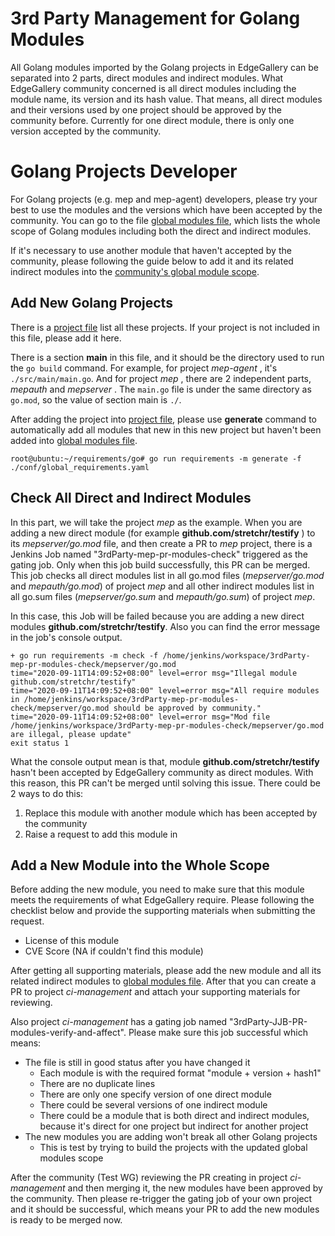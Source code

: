 # 3rd Party Management for Golang Modules

All Golang modules imported by the Golang projects in EdgeGallery can be separated into 2 parts,
direct modules and indirect modules. What EdgeGallery community concerned is all direct modules
including the module name, its version and its hash value. That means, all direct modules and
their versions used by one project should be approved by the community before.
Currently for one direct module, there is only one version accepted by the community.

# Golang Projects Developer

For Golang projects (e.g. mep and mep-agent) developers, please try your best to use the modules
and the versions which have been accepted by the community. You can go to the file
[global modules file](https://gitee.com/edgegallery/ci-management/blob/master/3rdparty-check/go/conf/global_requirements.yaml),
which lists the whole scope of Golang modules including both the direct and indirect modules.

If it's necessary to use another module that haven't accepted by the community, please following
the guide below to add it and its related indirect modules into the [community's global module scope](https://gitee.com/edgegallery/ci-management/blob/master/3rdparty-check/go/conf/global_requirements.yaml).

## Add New Golang Projects

There is a [project file](https://gitee.com/edgegallery/ci-management/blob/master/3rdparty-check/go/conf/projects.yaml)
list all these projects. If your project is not included in this file, please add it here.

There is a section  **main** in this file, and it should be the directory used to run the `go build` command.
For example, for project  _mep-agent_ , it's `./src/main/main.go`. And for project  _mep_ ,
there are 2 independent parts,  _mepauth_  and  _mepserver_ . The `main.go` file is under the same directory
as `go.mod`, so the value of section main is `./`.

After adding the project into [project file](https://gitee.com/edgegallery/ci-management/blob/master/3rdparty-check/go/conf/projects.yaml),
please use  **generate**  command to automatically
add all modules that new in this new project but haven't been added into [global modules file](https://gitee.com/edgegallery/ci-management/blob/master/3rdparty-check/go/conf/global_requirements.yaml).

```
root@ubuntu:~/requirements/go# go run requirements -m generate -f ./conf/global_requirements.yaml
```

## Check All Direct and Indirect Modules

In this part, we will take the project  _mep_  as the example. When you are adding a new direct module
(for example  **github.com/stretchr/testify** ) to its  _mepserver/go.mod_  file, and then create a PR
to  _mep_  project, there is a Jenkins Job named "3rdParty-mep-pr-modules-check" triggered as the gating
job. Only when this job build successfully, this PR can be merged. This job checks all direct modules list
in all go.mod files (_mepserver/go.mod_ and _mepauth/go.mod_) of project _mep_ and all other indirect
modules list in all go.sum files (_mepserver/go.sum_ and _mepauth/go.sum_) of project _mep_.

In this case, this Job will be failed because you are adding a new direct modules **github.com/stretchr/testify**.
Also you can find the error message in the job's console output.

```
+ go run requirements -m check -f /home/jenkins/workspace/3rdParty-mep-pr-modules-check/mepserver/go.mod
time="2020-09-11T14:09:52+08:00" level=error msg="Illegal module github.com/stretchr/testify"
time="2020-09-11T14:09:52+08:00" level=error msg="All require modules in /home/jenkins/workspace/3rdParty-mep-pr-modules-check/mepserver/go.mod should be approved by community."
time="2020-09-11T14:09:52+08:00" level=error msg="Mod file /home/jenkins/workspace/3rdParty-mep-pr-modules-check/mepserver/go.mod are illegal, please update"
exit status 1
```

What the console output mean is that, module **github.com/stretchr/testify** hasn't been accepted
by EdgeGallery community as direct modules. With this reason, this PR can't be merged until solving
this issue. There could be 2 ways to do this:

1. Replace this module with another module which has been accepted by the community
2. Raise a request to add this module in

## Add a New Module into the Whole Scope

Before adding the new module, you need to make sure that this module meets the requirements of
what EdgeGallery require. Please following the checklist below and provide the supporting materials
when submitting the request.

- License of this module
- CVE Score (NA if couldn't find this module)

After getting all supporting materials, please add the new module and all its related indirect modules
to [global modules file](https://gitee.com/edgegallery/ci-management/blob/master/3rdparty-check/go/conf/global_requirements.yaml).
After that you can create a PR to project  _ci-management_  and attach your supporting materials for reviewing.

Also project _ci-management_ has a gating job named "3rdParty-JJB-PR-modules-verify-and-affect". Please make sure this job successful which means:

- The file is still in good status after you have changed it
    - Each module is with the required format "module + version + hash1"
    - There are no duplicate lines
    - There are only one specify version of one direct module
    - There could be several versions of one indirect module
    - There could be a module that is both direct and indirect modules, because it's direct for one project but indirect for another project
- The new modules you are adding won't break all other Golang projects
    - This is test by trying to build the projects with the updated global modules scope

After the community (Test WG) reviewing the PR creating in project _ci-management_ and then merging it,
the new modules have been approved by the community. Then please re-trigger the gating job of your own
project and it should be successful, which means your PR to add the new modules is ready to be merged now.
